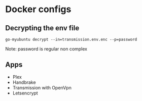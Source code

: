 # Docker configs

## Decrypting the env file
```
go-myubuntu decrypt --in=transmission.env.enc --p=password
```
Note: password is regular non complex

## Apps
- Plex
- Handbrake
- Transmission with OpenVpn
- Letsencrypt
